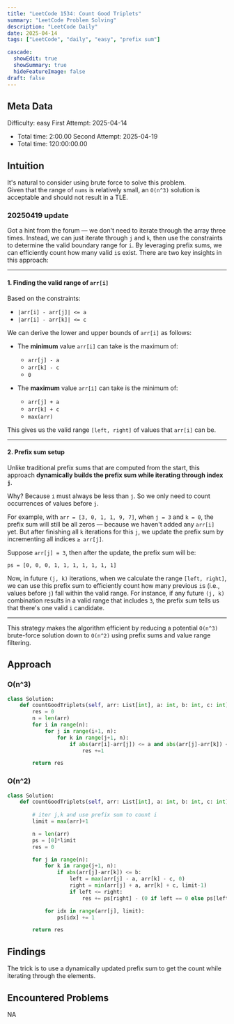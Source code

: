```yaml
---
title: "LeetCode 1534: Count Good Triplets"
summary: "LeetCode Problem Solving"
description: "LeetCode Daily"
date: 2025-04-14
tags: ["LeetCode", "daily", "easy", "prefix sum"]

cascade:
  showEdit: true
  showSummary: true
  hideFeatureImage: false
draft: false
---
```


## Meta Data

Difficulty: easy
First Attempt: 2025-04-14
- Total time: 2:00.00
Second Attempt: 2025-04-19
- Total time: 120:00:00.00

## Intuition

It's natural to consider using brute force to solve this problem.  
Given that the range of `nums` is relatively small, an `O(n^3)` solution is acceptable and should not result in a TLE.

### 20250419 update

Got a hint from the forum — we don't need to iterate through the array three times. Instead, we can just iterate through `j` and `k`, then use the constraints to determine the valid boundary range for `i`. By leveraging prefix sums, we can efficiently count how many valid `i`s exist. There are two key insights in this approach:

---

#### 1. Finding the valid range of `arr[i]`

Based on the constraints:

- `|arr[i] - arr[j]| <= a`
- `|arr[i] - arr[k]| <= c`

We can derive the lower and upper bounds of `arr[i]` as follows:

- The **minimum** value `arr[i]` can take is the maximum of:
  - `arr[j] - a`
  - `arr[k] - c`
  - `0`
  
- The **maximum** value `arr[i]` can take is the minimum of:
  - `arr[j] + a`
  - `arr[k] + c`
  - `max(arr)`

This gives us the valid range `[left, right]` of values that `arr[i]` can be.

---

#### 2. Prefix sum setup

Unlike traditional prefix sums that are computed from the start, this approach **dynamically builds the prefix sum while iterating through index `j`**. 

Why? Because `i` must always be less than `j`. So we only need to count occurrences of values before `j`.

For example, with `arr = [3, 0, 1, 1, 9, 7]`, when `j = 3` and `k = 0`, the prefix sum will still be all zeros — because we haven't added any `arr[i]` yet. But after finishing all `k` iterations for this `j`, we update the prefix sum by incrementing all indices `≥ arr[j]`.

Suppose `arr[j] = 3`, then after the update, the prefix sum will be:
```
ps = [0, 0, 0, 1, 1, 1, 1, 1, 1, 1]
```
Now, in future `(j, k)` iterations, when we calculate the range `[left, right]`, we can use this prefix sum to efficiently count how many previous `i`s (i.e., values before `j`) fall within the valid range. For instance, if any future `(j, k)` combination results in a valid range that includes `3`, the prefix sum tells us that there's one valid `i` candidate.

---

This strategy makes the algorithm efficient by reducing a potential `O(n^3)` brute-force solution down to `O(n^2)` using prefix sums and value range filtering.


## Approach

### O(n^3)
```python
class Solution:
    def countGoodTriplets(self, arr: List[int], a: int, b: int, c: int) -> int:
        res = 0
        n = len(arr)
        for i in range(n):
            for j in range(i+1, n):
                for k in range(j+1, n):
                    if abs(arr[i]-arr[j]) <= a and abs(arr[j]-arr[k]) <= b and abs(arr[i]-arr[k]) <= c:
                        res +=1

        return res
```

### O(n^2)
```python
class Solution:
    def countGoodTriplets(self, arr: List[int], a: int, b: int, c: int) -> int:
        
        # iter j,k and use prefix sum to count i
        limit = max(arr)+1

        n = len(arr)
        ps = [0]*limit
        res = 0

        for j in range(n):
            for k in range(j+1, n):
                if abs(arr[j]-arr[k]) <= b:
                    left = max(arr[j] - a, arr[k] - c, 0)
                    right = min(arr[j] + a, arr[k] + c, limit-1)
                    if left <= right:
                        res += ps[right] - (0 if left == 0 else ps[left-1])

            for idx in range(arr[j], limit):
                ps[idx] += 1

        return res
```

## Findings
The trick is to use a dynamically updated prefix sum to get the count while iterating through the elements.

## Encountered Problems 
NA